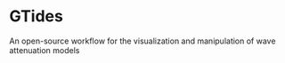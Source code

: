 # GTides
 An open-source workflow for the visualization and manipulation of wave attenuation models
